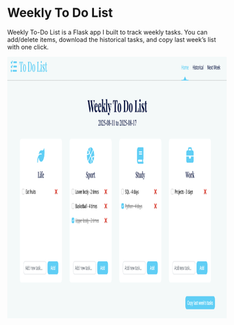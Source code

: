 # Weekly To Do List
Weekly To-Do List is a Flask app I built to track weekly tasks. You can add/delete items, download the historical tasks, and copy last week’s list with one click.

<img src="./weekly_to_do_list.png" alt="Image Description" width="800" height="600"/>

